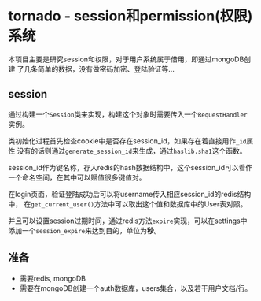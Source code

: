 # tornado - session和permission(权限)系统

本项目主要是研究session和权限，对于用户系统属于借用，即通过mongoDB创建
了几条简单的数据，没有做密码加密、登陆验证等...

## session

通过构建一个`Session`类来实现，构建这个对象时需要传入一个`RequestHandler`
实例。

类初始化过程首先检查cookie中是否存在session_id，如果存在着直接用作`_id`属性
没有的话则通过`generate_session_id`来生成，通过`haslib.sha1`这个函数。

session_id作为键名称，存入redis的hash数据结构中，这个session_id可以看作
一个命名空间，在其中可以赋值很多键值对。

在login页面，验证登陆成功后可以将username传入相应session_id的redis结构中，
在`get_current_user()`方法中可以取出这个值和数据库中的User表对照。

并且可以设置session过期时间，通过redis方法`expire`实现，可以在settings中
添加一个`session_expire`来达到目的，单位为**秒**。

## 准备

* 需要redis, mongoDB
* 需要在mongoDB创建一个auth数据库，users集合，以及若干用户文档/行。




